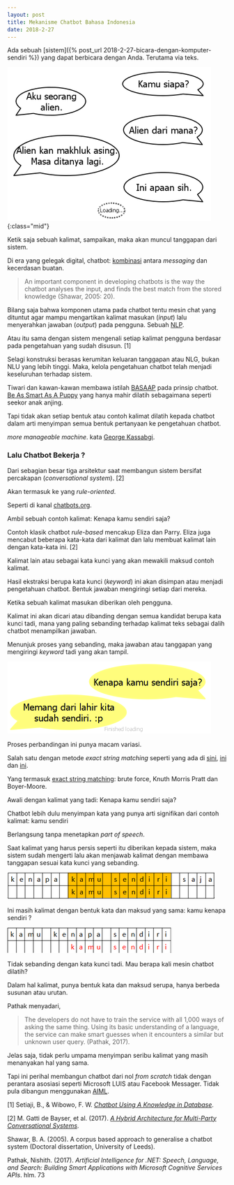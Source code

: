 ```yaml
---
layout: post
title: Mekanisme Chatbot Bahasa Indonesia
date: 2018-2-27
---
```

Ada sebuah [sistem]({% post_url 2018-2-27-bicara-dengan-komputer-sendiri %}) yang dapat berbicara dengan Anda. Terutama via teks.

![Ilustrasi Percakapan Sistem dengan Pengguna](/images/frontpost1.png){:class="mid"}

Ketik saja sebuah kalimat, sampaikan, maka akan muncul tanggapan dari sistem.

Di era yang gelegak digital, chatbot: [kombinasi](http://www.ijcaonline.org/archives/volume173/number7/mehta-2017-ijca-915367.pdf) antara _messaging_ dan kecerdasan buatan.
>An important component in developing chatbots is the way the chatbot analyses the input, and finds the best match from the stored knowledge (Shawar, 2005: 20).

Bilang saja bahwa komponen utama pada chatbot tentu mesin chat yang dituntut agar mampu mengartikan kalimat masukan (_input_) lalu menyerahkan jawaban (_output_) pada pengguna. Sebuah [NLP](https://connect.aricent.com/2017/10/10-questions-answers-about-chatbots).

Atau itu sama dengan sistem mengenali setiap kalimat pengguna berdasar pada pengetahuan yang sudah disusun. [1]

Selagi konstruksi berasas kerumitan keluaran tanggapan atau NLG, bukan NLU yang lebih tinggi.
Maka, kelola pengetahuan chatbot telah menjadi keseluruhan terhadap sistem.

Tiwari dan kawan-kawan membawa istilah [BASAAP](http://oaji.net/pdf.html?n=2017/786-1493219906.pdf) pada prinsip chatbot. [Be As Smart As A Puppy](http://medium.com/p/how-design-can-help-bridge-the-ai-gap-87526ca31dd4#d579) yang hanya mahir dilatih sebagaimana seperti seekor anak anjing.

Tapi tidak akan setiap bentuk atau contoh kalimat dilatih kepada chatbot dalam arti menyimpan semua 
bentuk pertanyaan ke pengetahuan chatbot.

_more manageable machine_. kata [George Kassabgi](https://medium.com/p/how-chat-bots-work-dfff656a35e2).

### Lalu Chatbot Bekerja ?

Dari sebagian besar tiga arsitektur saat membangun sistem bersifat percakapan (_conversational system_). [2]

Akan termasuk ke yang _rule-oriented_.

Seperti di kanal [chatbots.org](https://www.chatbots.org/ai_zone/viewthread/3009).

Ambil sebuah contoh kalimat: Kenapa kamu sendiri saja?

Contoh klasik chatbot _rule-based_ mencakup Eliza dan Parry. Eliza juga mencabut beberapa kata-kata dari kalimat dan lalu membuat kalimat lain dengan kata-kata ini. [2]

Kalimat lain atau sebagai kata kunci yang akan mewakili maksud contoh kalimat.

Hasil ekstraksi berupa kata kunci (_keyword_) ini akan disimpan atau menjadi pengetahuan chatbot. Bentuk jawaban mengiringi setiap dari mereka.

Ketika sebuah kalimat masukan diberikan oleh pengguna.

Kalimat ini akan dicari atau dibanding dengan semua kandidat berupa kata kunci tadi, mana yang paling sebanding terhadap kalimat teks sebagai dalih chatbot menampilkan jawaban.

Menunjuk proses yang sebanding, maka jawaban atau tanggapan yang mengiringi _keyword_ tadi yang akan tampil.

![Contoh Tanggapan](/images/hire.png)

Proses perbandingan ini punya macam variasi.

Salah satu dengan metode _exact string matching_ seperti yang ada di [sini](http://repository.uin-suska.ac.id/3571/5/BAB%20IV.pdf), [ini](http://repository.uin-suska.ac.id/3654) dan [ini](http://repository.uin-suska.ac.id/3818).

Yang termasuk [exact string matching](http://www.jcomputers.us/vol12/jcp1202-10.pdf): brute force, Knuth Morris Pratt dan Boyer-Moore.

Awali dengan kalimat yang tadi: Kenapa kamu sendiri saja?

Chatbot lebih dulu menyimpan kata yang punya arti signifikan dari contoh kalimat: kamu sendiri

Berlangsung tanpa menetapkan _part of speech_.

Saat kalimat yang harus persis seperti itu diberikan kepada sistem, maka sistem sudah mengerti lalu akan menjawab kalimat dengan membawa tanggapan sesuai kata kunci yang sebanding.

![Sebanding dengan kalimat pertanyaan](/images/matchexample.png)

Ini masih kalimat dengan bentuk kata dan maksud yang sama: kamu kenapa sendiri ?

![Apa perlu gaya perbandingan harus _exact_?](/images/notmatch.png)

Tidak sebanding dengan kata kunci tadi. Mau berapa kali mesin chatbot dilatih?

Dalam hal kalimat, punya bentuk kata dan maksud serupa, hanya berbeda susunan atau urutan.

Pathak menyadari,
> The developers do not have to train the service with all 1,000 ways of asking the same thing. Using its basic understanding of a language, the service can make smart guesses when it encounters a similar but unknown user query. (Pathak, 2017).

Jelas saja, tidak perlu umpama menyimpan seribu kalimat yang masih menanyakan hal yang sama.

Tapi ini perihal membangun chatbot dari nol _from scratch_ tidak dengan perantara asosiasi seperti Microsoft LUIS atau Facebook Messager. Tidak pula dibangun menggunakan [AIML](https://thesai.org/Downloads/Volume6No7/Paper_12-Survey_on_Chatbot_Design_Techniques_in_Speech_Conversation_Systems.pdf).

[1] Setiaji, B., & Wibowo, F. W. [_Chatbot Using A Knowledge in Database_](http://uksim.info/isms2016/CD/data/0665a072.pdf).

[2] M. Gatti de Bayser, et al. (2017). [_A Hybrid Architecture for Multi-Party Conversational Systems_](https://arxiv.org/pdf/1705.01214).

Shawar, B. A. (2005). A corpus based approach to generalise a chatbot system (Doctoral dissertation, University of Leeds).

Pathak, Nishith. (2017). _Artificial Intelligence for .NET: Speech, Language, and Search: Building Smart Applications with Microsoft Cognitive Services APIs_. hlm. 73

